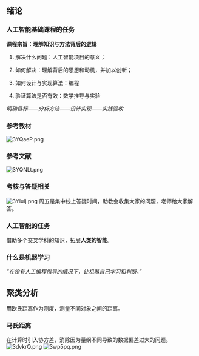 ## 绪论
### 人工智能基础课程的任务
**课程宗旨：理解知识与方法背后的逻辑**

1. 解决什么问题：人工智能项目的意义；

2. 如何解决：理解背后的思想和动机，并加以创新；

3. 如何设计与实现算法：编程

4. 验证算法是否有效：数学推导与实验

*明确目标——分析方法——设计实现——实践验收*

### 参考教材
![3YQaeP.png](https://s2.ax1x.com/2020/02/25/3YQaeP.png)
### 参考文献
![3YQNLt.png](https://s2.ax1x.com/2020/02/25/3YQNLt.png)

### 考核与答疑相关
![3Ylulj.png](https://s2.ax1x.com/2020/02/25/3Ylulj.png)
周五是集中线上答疑时间，助教会收集大家的问题，老师给大家解答。

### 人工智能的任务
借助多个交叉学科的知识，拓展**人类的智能**。

### 什么是机器学习
*“在没有人工编程指导的情况下，让机器自己学习和判断。”*

## 聚类分析
用欧氏距离作为测度，测量不同对象之间的距离。

### 马氏距离
在计算时引入协方差，消除因为量纲不同导致的数据偏差过大的问题。
![3dvkrQ.png](https://s2.ax1x.com/2020/02/27/3dvkrQ.png)
![3wp5pq.png](https://s2.ax1x.com/2020/02/27/3wp5pq.png)
